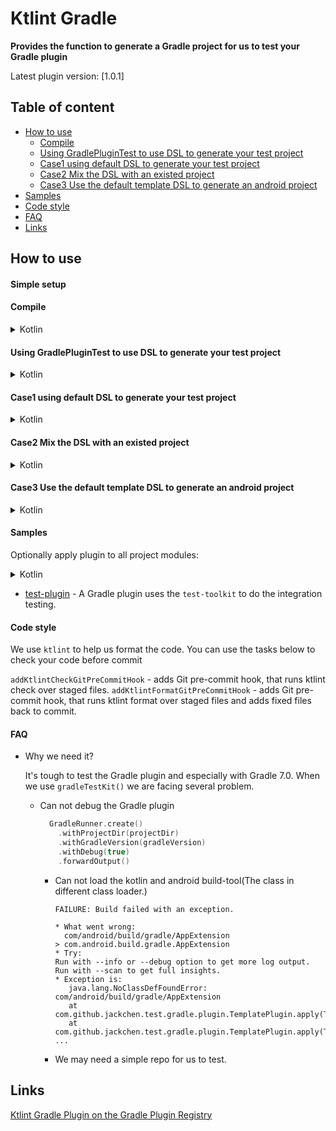 # Ktlint Gradle

**Provides the function to generate a Gradle project for us to test your Gradle plugin**

Latest plugin version: [1.0.1]

## Table of content

- [How to use](#how-to-use)
    - [Compile](#Compile)
    - [Using GradlePluginTest to use DSL to generate your test project](#using-gradleplugintest-to-use-dsl-to-generate-your-test-project)
    - [Case1 using default DSL to generate your test project](#case1-using-default-dsl-to-generate-your-test-project)
    - [Case2 Mix the DSL with an existed project](#case2-mix-the-dsl-with-an-existed-project)
    - [Case3 Use the default template DSL to generate an android project](#case3-use-the-default-template-dsl-to-generate-an-android-project)
- [Samples](#samples)
- [Code style](#Code-style)
- [FAQ](#faq)
- [Links](#links)

## How to use

#### Simple setup

#### Compile

<details>
<summary>Kotlin</summary>

```kotlin
repositories {
    mavenCentral()
}
dependencies {
    testImplementation("io.github.jackchen365:gradle-test-toolkit:1.0.1")
}
```

</details>

#### Using GradlePluginTest to use DSL to generate your test project

<details>
<summary>Kotlin</summary>

```kotlin
class TemplatePluginTest : GradlePluginTest() {
    private fun testProjectSetup(closure: TemplatePluginTest.() -> Unit) {
        kotlinAndroidTemplate {
            template {
                plugins {
                    id("com.test.plugin").version(File("../VERSION_CURRENT.txt").readText().trim())
                }
                dependencies {
                    implementation("androidx.core:core-ktx:1.7.0")
                    implementation("androidx.appcompat:appcompat:1.4.1")
                }
            }
        }
        TemplatePluginTest().apply(closure)
    }

    @Test
    fun buildTest() {
        testProjectSetup {
            build(":app:prebuild") {
                Assertions.assertEquals(TaskOutcome.SUCCESS, task(":app:prebuild")?.outcome)
            }
            build(":app:lint") {
                Assertions.assertEquals(TaskOutcome.FAILED, task(":app:lint")?.outcome)
            }
        }
    }
}

```

</details>

#### Case1 using default DSL to generate your test project

<details>
<summary>Kotlin</summary>

```kotlin
androidProject {
    module("app") {
        sourceDir("com.test") {
            file("Main.kt") {
                """
                fun main(){
                    println("Hello world")
                }
                """.trimIndent()
            }
        }
    }
    settingGradle {
        """
        pluginManagement {
            repositories {
                gradlePluginPortal()
                google()
                mavenCentral()
            }
        }
        """.trimIndent()
    }
    gradleProperties { "android.useAndroidX=true" }
}
```

</details>

#### Case2 Mix the DSL with an existed project

<details>
<summary>Kotlin</summary>

```kotlin

androidProject("src/test/inputs/test-app") {
    module("app") {
        kotlinSourceDir("test") {
            file("Main.kt") {
                """
                fun main(){
                    println("Hello world")
                }
                """.trimIndent()
            }
        }
    }
}
Assertions.assertTrue(File(projectDir, "app/src/main/kotlin/test/Main.kt").exists())
Assertions.assertTrue(File(projectDir, "app/build.gradle").exists())

```

</details>

#### Case3 Use the default template DSL to generate an android project

<details>
<summary>Kotlin</summary>

```kotlin

androidTemplateKts {
    template {
        `package` {
            name = "test-app"
            packageName = "com.android.test"
        }
        build {
            targetSdk = 31
            targetSdk = 31
            minSdk = 21
        }
        properties {
            property("android.useAndroidX=true")
        }
        repositories {
            repo("google()")
            repo("mavenCentral()")
        }
        plugins {
            id("com.android.application").version(androidVersion())
            id("org.jetbrains.kotlin.android").version(kotlinVersion())
        }
        dependencies {
            implementation("androidx.core:core-ktx:1.7.0")
            implementation("androidx.appcompat:appcompat:1.4.1")
        }
    }
}

```

</details>

#### Samples

Optionally apply plugin to all project modules:
<details>
<summary>Kotlin</summary>

```kotlin
class TemplatePluginTest : GradlePluginTest() {

    private fun testProjectSetup(closure: TemplatePluginTest.() -> Unit) {
        kotlinAndroidTemplate {
            template {
                plugins {
                    id("com.test.plugin").version(File("../VERSION_CURRENT.txt").readText().trim())
                }
                dependencies {
                    implementation("androidx.core:core-ktx:1.7.0")
                    implementation("androidx.appcompat:appcompat:1.4.1")
                }
            }
        }
        TemplatePluginTest().apply(closure)
    }

    @Test
    fun buildTest() {
        testProjectSetup {
            build(":app:processDebugResources") {
                Assertions.assertEquals(TaskOutcome.SUCCESS, task(":app:processDebugResources")?.outcome)
            }
            build("compileDebugJavaWithJavac") {
                Assertions.assertEquals(TaskOutcome.SUCCESS, task(":app:compileDebugJavaWithJavac")?.outcome)
            }
        }
    }
}
```

</details>

- [test-plugin](/test-plugin) - A Gradle plugin uses the `test-toolkit` to do the integration testing.

#### Code style

We use `ktlint` to help us format the code. You can use the tasks below to check your code before commit

`addKtlintCheckGitPreCommitHook` - adds Git pre-commit hook, that runs ktlint check over staged files.
`addKtlintFormatGitPreCommitHook` - adds Git pre-commit hook, that runs ktlint format over staged files and adds fixed
files back to commit.

#### FAQ

* Why we need it?

  It's tough to test the Gradle plugin and especially with Gradle 7.0. When we use `gradleTestKit()` we are facing
  several problem.
    * Can not debug the Gradle plugin
      ```kotlin
        GradleRunner.create()
          .withProjectDir(projectDir)
          .withGradleVersion(gradleVersion)
          .withDebug(true)
          .forwardOutput()
      ```
        * Can not load the kotlin and android build-tool(The class in different class loader.)

          ```
          FAILURE: Build failed with an exception.
  
          * What went wrong:
            com/android/build/gradle/AppExtension
          > com.android.build.gradle.AppExtension
          * Try:
          Run with --info or --debug option to get more log output. Run with --scan to get full insights.
          * Exception is:
             java.lang.NoClassDefFoundError: com/android/build/gradle/AppExtension
             at com.github.jackchen.test.gradle.plugin.TemplatePlugin.apply(TemplatePlugin.kt:15)
             at com.github.jackchen.test.gradle.plugin.TemplatePlugin.apply(TemplatePlugin.kt:7)
          ...
          ```
        * We may need a simple repo for us to test.

## Links

[Ktlint Gradle Plugin on the Gradle Plugin Registry](https://plugins.gradle.org/plugin/org.jlleitschuh.gradle.ktlint)
